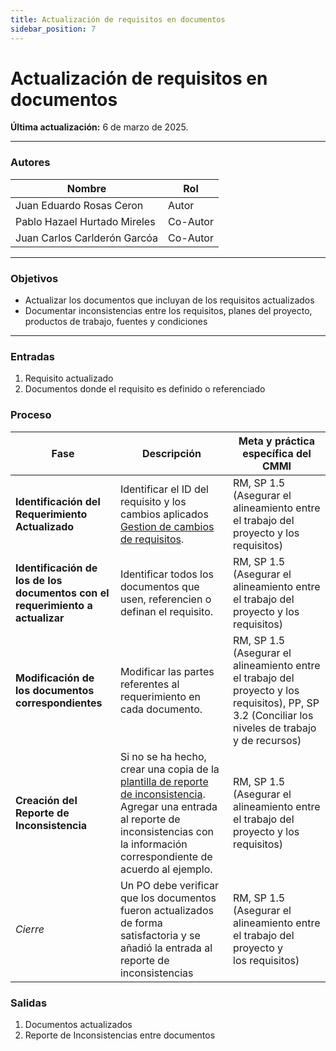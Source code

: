 ```yaml
---
title: Actualización de requisitos en documentos
sidebar_position: 7
---
```


 
# Actualización de requisitos en documentos

**Última actualización:** 6 de marzo de 2025.

---

### Autores
| Nombre                              | Rol       |
| ----------------------------------- | --------- |
| Juan Eduardo Rosas Ceron            | Autor     |
| Pablo Hazael Hurtado Mireles        | Co-Autor  |
| Juan Carlos Carlderón Garcóa        | Co-Autor  |

---

### Objetivos

* Actualizar los documentos que incluyan de los requisitos actualizados 
* Documentar inconsistencias entre los requisitos, planes del proyecto, productos de trabajo, fuentes y condiciones

---

### Entradas

1. Requisito actualizado
2. Documentos donde el requisito es definido o referenciado

### Proceso

| Fase                        | Descripción                      | Meta y práctica específica del CMMI |
|-----------------------------|----------------------------------|-------------------------------------|
| **Identificación del Requerimiento Actualizado** | Identificar el ID del requisito y los cambios aplicados [Gestion de cambios de requisitos](https://docs.google.com/spreadsheets/d/16xSeK0lslz1K5vRlzIaYuich8jrIOV8Ae__o9B-33ME/edit?gid=0#gid=0). | RM, SP 1.5 (Asegurar el alineamiento entre el trabajo del proyecto y los requisitos) |
| **Identificación de los de los documentos con el requerimiento a actualizar** | Identificar todos los documentos que usen, referencien o definan el requisito. | RM, SP 1.5 (Asegurar el alineamiento entre el trabajo del proyecto y los requisitos) |
| **Modificación de los documentos correspondientes** | Modificar las partes referentes al requerimiento en cada documento. | RM, SP 1.5 (Asegurar el alineamiento entre el trabajo del proyecto y los requisitos), PP, SP 3.2 (Conciliar los niveles de trabajo y de recursos) |
| **Creación del Reporte de Inconsistencia** | Si no se ha hecho, crear una copia de la [plantilla de reporte de inconsistencia](https://docs.google.com/document/d/1oFEtJ4wL4jAugo7VBqZViLJWfcgjDt24BJohPeyZFPA/edit?tab=t.0). Agregar una entrada al reporte de inconsistencias con la información correspondiente de acuerdo al ejemplo. | RM, SP 1.5 (Asegurar el alineamiento entre el trabajo del proyecto y los requisitos) |
| *Cierre* | Un PO debe verificar que los documentos fueron actualizados de forma satisfactoria y se añadió la entrada al reporte de inconsistencias| RM, SP 1.5 (Asegurar el alineamiento entre el trabajo del proyecto y los requisitos) |

### Salidas
1. Documentos actualizados
2. Reporte de Inconsistencias entre documentos
